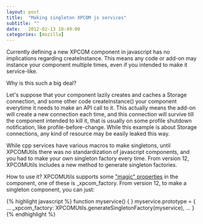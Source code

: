 ```yaml
---
layout: post
title:  "Making singleton XPCOM js services"
subtitle: ""
date:   2012-02-13 18:49:00
categories: [mozilla]
---
```


Currently defining a new XPCOM component in javascript has no implications regarding createInstance. This means any code or add-on may instance your component multiple times, even if you intended to make it service-like.

Why is this such a big deal?

Let's suppose that your component lazily creates and caches a Storage connection, and some other code createInstance() your component everytime it needs to make an API call to it. This actually means the add-on will create a new connection each time, and this connection will survive till the component intended to kill it, that is usually on some profile shutdown notification, like profile-before-change. While this example is about Storage connections, any kind of resource may be easily leaked this way.

While cpp services have various macros to make singletons, until XPCOMUtils there was no standardization of javascript components, and you had to make your own singleton factory every time. From version 12, XPCOMUtils includes a new method to generate singleton factories.

How to use it? XPCOMUtils supports some ["magic" properties](https://developer.mozilla.org/en/How_to_Build_an_XPCOM_Component_in_Javascript#Using_XPCOMUtils) in the component, one of these is _xpcom_factory. From version 12, to make a singleton component, you can just:

{% highlight javascript %}
function myservice() {
}
myservice.prototype = {
  ...
  _xpcom_factory: XPCOMUtils.generateSingletonFactory(myservice),
  ...
}
{% endhighlight %}
